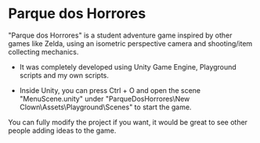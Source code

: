 # Parque dos Horrores
"Parque dos Horrores" is a student adventure game inspired by other games like Zelda, using an isometric perspective camera and shooting/item collecting mechanics.

- It was completely developed using Unity Game Engine, Playground scripts and my own scripts.

- Inside Unity, you can press Ctrl + O and open the scene "MenuScene.unity" under "ParqueDosHorrores\New Clown\Assets\Playground\Scenes" to start the game.

You can fully modify the project if you want, it would be great to see other people adding ideas to the game.

